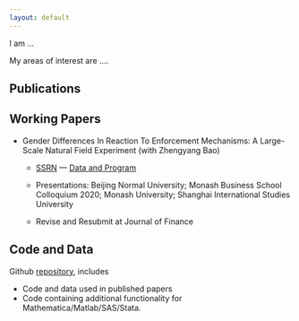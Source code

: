 ```yaml
---
layout: default
---
```


I am ...

My areas of interest are ....



## Publications



## Working Papers

- Gender Differences In Reaction To Enforcement Mechanisms: A Large-Scale Natural Field Experiment (with Zhengyang Bao)
  - [SSRN](https://papers.ssrn.com/sol3/papers.cfm?abstract_id=3641282) — [Data and Program](https://github.com/difang-huang?tab=repositories)

  - Presentations: Beijing Normal University; Monash Business School Colloquium 2020; Monash University; Shanghai International Studies University

  - Revise and Resubmit at Journal of Finance

    

## Code and Data

Github [repository](https://github.com/difang-huang?tab=repositories), includes

- Code and data used in published papers
- Code containing additional functionality for Mathematica/Matlab/SAS/Stata.

